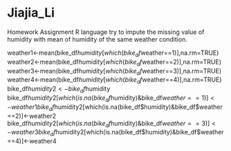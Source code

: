 # Jiajia_Li
Homework Assignment 
R language
try to impute the missing value of humidity with mean of humidity of the same weather condition.


weather1<-mean(bike_df$humidity[which(bike_df$weather==1)],na.rm=TRUE)
weather2<-mean(bike_df$humidity[which(bike_df$weather==2)],na.rm=TRUE)
weather3<-mean(bike_df$humidity[which(bike_df$weather==3)],na.rm=TRUE)
weather4<-mean(bike_df$humidity[which(bike_df$weather==4)],na.rm=TRUE)
bike_df$humidity2<-bike_df$humidity
bike_df$humidity2[which(is.na(bike_df$humidity)&bike_df$weather==1)]<-weather1
bike_df$humidity2[which(is.na(bike_df$humidity)&bike_df$weather==2)]<-weather2
bike_df$humidity2[which(is.na(bike_df$humidity)&bike_df$weather==3)]<-weather3
bike_df$humidity2[which(is.na(bike_df$humidity)&bike_df$weather==4)]<-weather4
